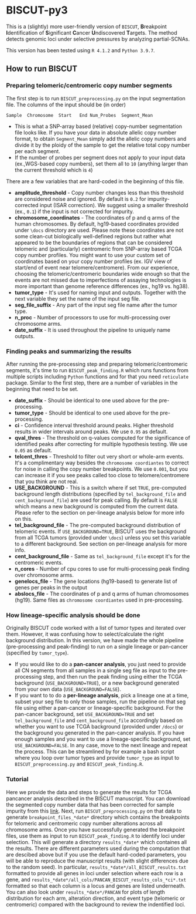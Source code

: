 # BISCUT-py3
This is a (slightly) more user-friendly version of `BISCUT`,
**B**reakpoint **I**dentification of **S**ignificant **C**ancer **U**ndiscovered **T**argets. The method detects genomic loci under selective pressures by analyzing partial-SCNAs.

This version has been tested using `R 4.1.2` and `Python 3.9.7`. 

## How to run BISCUT
### Preparing telomeric/centromeric copy number segments
The first step is to run `BISCUT_preprocessing.py` on the input segmentation file. 
The columns of the input should be (in order)
```
Sample	Chromosome	Start	End	Num_Probes	Segment_Mean
```
 - This is what a SNP-array based (relative) copy-number segmentation file looks like.
 If you have your data in absolute allelic copy number format, to obtain `Segment_Mean` simply add the allelic 
 copy numbers and divide it by the ploidy of the sample to get
 the relative total copy number per each segment. 
 - If the number of probes per 
 segment does not apply to your input data (ex.,WGS-based copy numbers), set them all to `10` (anything larger than the current threshold which is `4`)
 
There are a few variables that are hard-coded in the beginning of this file.

 - **amplitude_threshold** - Copy number changes less than this threshold are considered noise and ignored. By default is `0.2` for impurity-corrected input (ISAR correction). We suggest using a smaller threshold (ex., `0.1`) if the input is not corrected for impurity.
 - **chromosome_coordinates** - The coordinates of p and q arms of the human chromosomes. By default, hg19-based coordinates provided under `\docs` directory are used. Please note these coordinates are not some clean-cut biologically well-defined regions but rather what appeared to be the boundaries of regions that can be considered telomeric and (particularly) centromeric from SNP-array based TCGA copy number profiles. You might want to use your custom set of coordinates based on your copy number profiles (ex. IGV view of start/end of event near telomere/centromere). From our experience, choosing the telomeric/centromeric boundaries wide enough so that the events are not missed due to imperfections of assaying technologies is more important than genome reference differences (ex., hg19 vs. hg38).
 - **tumor_type** - It's used for naming input and outputs. Together with the next variable they set the name of the input seg file.
 - **seg_file_suffix** - Any part of the input seg file name after the tumor type.
 - **n_proc** - Number of processors to use for multi-processing over chromosome arms.
 - **date_suffix** - It is used throughout the pipeline to uniquely name outputs.

### Finding peaks and summarizing the results
After running the pre-processing step and preparing telomeric/centromeric segments, it's time to run `BISCUT_peak_finding.R` which runs functions from multiple scripts including `Python` functions and for that you need `reticulate` package. Similar to the first step, there are a number of variables in the beginning that need to be set.

 - **date_suffix** - Should be identical to one used above for the pre-processing.
 - **tumor_type** - Should be identical to one used above for the pre-processing.
 - **ci** - Confidence interval threshold around peaks. Higher threshold results in wider intervals around peaks. We use `0.95` as default.
 - **qval_thres** - The threshold on q-values computed for the significance of 
 identified peaks after correcting for multiple hypothesis testing. We use `0.05` as default.
 - **telcent_thres** - Threshold to filter out very short or whole-arm events. It's a complimentary way besides the `chromosome coordiantes` to correct for noise in calling the copy number breakpoints. We use `0.001`, but you can increase it if you see peaks called too close to telomere/centromere that you think are not real.
  - **USE_BACKGROUND** - This is a switch where if set `TRUE`, pre-computed background length distributions (specified by `tel_background_file` and `cent_background_file`) are used for peak calling. By default is `FALSE` which means a new background is computed from the current data. Please refer to the section on per-lineage analysis below for more info on this.
  - **tel_background_file** - The pre-computed background distribution of telomeric events. If `USE_BACKGROUND=TRUE`, BISCUT uses the background from all TCGA tumors (provided under `\docs`) unless you set this variable to a different background. See section on per-lineage analysis for more info.
  - **cent_background_file** - Same as `tel_background_file` except it's for the centromeric events. 
  - **n_cores** - Number of cpu cores to use for multi-processing peak finding over chromosome arms.
  - **genelocs_file** - The gene locations (hg19-based) to generate list of genes per peaks in the output
  - **abslocs_file** - The coordinates of p and q arms of human chromosomes (hg19). Same files as `chromosome coordiantes` used in pre-processing.
  

### How lineage-specific analysis should be done
Originally BISCUT code worked with a list of tumor types and iterated over them. However, it was confusing how to select/calculate the right background distribution. In this version, we have made the whole pipeline (pre-processing and peak-finding) to run on a single lineage or pan-cancer (specified by `tumor_type`).

 - If you would like to do a **pan-cancer analysis**, you just need to provide all CN segments from all samples in a single seg file as input to the pre-processing step, and then run the peak finding using either the TCGA background (`USE_BACKGROUND=TRUE`), or a new background generated from your own data (`USE_BACKGROUND=FALSE`).
  - If you want to to do a **per-lineage analysis**, pick a lineage one at a time, subset your seg file to only those samples, run the pipeline on that seg file using either a pan-cancer or lineage-specific background. For the pan-cancer background, set `USE_BACKGROUND=TRUE` and set `tel_background_file` and `cent_background_file` accordingly based on whether you want to use TCGA background (provided under `/docs`) or the background you generated in the pan-cancer analysis. If you have enough samples and you want to use a lineage-specific background, set `USE_BACKGROUND=FALSE`. In any case, move to the next lineage and repeat the process. This can be streamlined by for example a bash script where you loop over tumor types and provide `tumor_type` as input to `BISCUT_preprocessing.py` and `BISCUT_peak_finding.R`.

### Tutorial
Here we provide the data and steps to generate the results for TCGA pancancer analysis described in the BISCUT manuscript. You can download the segmented copy number data that has been corrected for sample impurity from this [link][pancan-data]. Next, run `BISCUT_preprocessing.py` on that data to generate `breakpoint_files_*date*` directory which contains the breakpoints for telomeric and centromeric copy number alterations across all chromosome arms. Once you have successfully generated the breakpoint files, use them as input to run `BISCUT_peak_finding.R` to identify loci under selection. This will generate a directory `results_*date*` which containes all the results. There are different parameters used during the computation that are descibed above but if you use the default hard-coded parameters, you will be able to reproduce the manuscript results (with slight differences due to the random seed). In particular, `results_*date*/all_BISCUT_results.txt` formatted to provide all genes in loci under selection where each row is a gene, and `results_*date*/all_cols/PANCAN_BISCUT_results_cols_*ci*.txt` formatted so that each column is a locus and genes are listed underneath. You can also look under `results_*date*/PANCAN` for plots of length distribution for each arm, alteration direction, and event type (telomeric or centromeric) compared with the background to review the indentified loci.


[pancan-data]: https://drive.google.com/drive/folders/1-VZ_A0uodEs04Jg-Gphkl3HU5VdEyICW?usp=share_link
